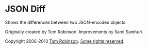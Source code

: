 JSON Diff
=========

Shows the differences between two JSON-encoded objects.

Originally created by Tom Robinson. Improvements by Sami Samhuri.

Copyright 2006-2010 [Tom Robinson](http://tlrobinson.net/). [Some rights reserved](http://creativecommons.org/licenses/by-nc/3.0/us/).
